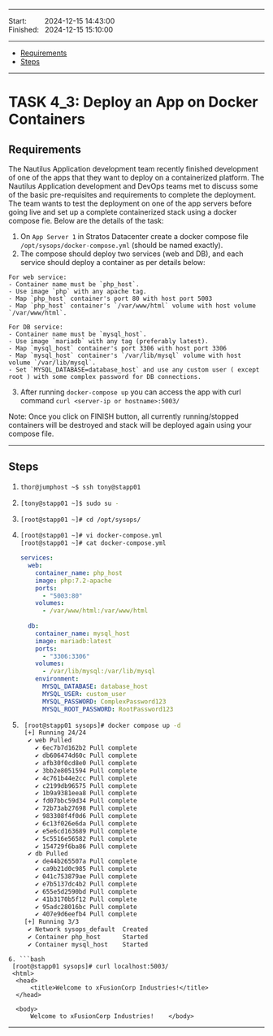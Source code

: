 
------------------------------

Start: &nbsp;&nbsp;&nbsp;&nbsp;&nbsp;&nbsp;&nbsp;&nbsp;2024-12-15 14:43:00  
Finished: &nbsp;&nbsp;2024-12-15 15:10:00

------------------------------

- [Requirements](#requirements)
- [Steps](#steps)

------------------------------

# TASK 4_3: Deploy an App on Docker Containers

## Requirements

The Nautilus Application development team recently finished development of one of the apps that they want to deploy on a containerized platform.
The Nautilus Application development and DevOps teams met to discuss some of the basic pre-requisites and requirements to complete the deployment.
The team wants to test the deployment on one of the app servers before going live and set up a complete containerized stack using a docker compose fie.
Below are the details of the task:

  1. On `App Server 1` in Stratos Datacenter create a docker compose file `/opt/sysops/docker-compose.yml` (should be named exactly).
  2. The compose should deploy two services (web and DB), and each service should deploy a container as per details below:

    For web service:
    - Container name must be `php_host`.
    - Use image `php` with any apache tag.
    - Map `php_host` container's port 80 with host port 5003
    - Map `php_host` container's `/var/www/html` volume with host volume `/var/www/html`.
    
    For DB service:
    - Container name must be `mysql_host`.
    - Use image `mariadb` with any tag (preferably latest).
    - Map `mysql_host` container's port 3306 with host port 3306
    - Map `mysql_host` container's `/var/lib/mysql` volume with host volume `/var/lib/mysql`.
    - Set `MYSQL_DATABASE=database_host` and use any custom user ( except root ) with some complex password for DB connections.

  3. After running `docker-compose up` you can access the app with curl command `curl <server-ip or hostname>:5003/`


Note: Once you click on FINISH button, all currently running/stopped containers will be destroyed and stack will be deployed again using your compose file.

------------------------------

## Steps

1. ```bash
   thor@jumphost ~$ ssh tony@stapp01
   ```
2. ```bash
   [tony@stapp01 ~]$ sudo su -
   ```
3. ```bash
   [root@stapp01 ~]# cd /opt/sysops/
   ```
4. ```bash
   [root@stapp01 ~]# vi docker-compose.yml
   [root@stapp01 ~]# cat docker-compose.yml
   ```
   ```yaml
   services:
     web:
       container_name: php_host
       image: php:7.2-apache
       ports:
         - "5003:80"
       volumes:
         - /var/www/html:/var/www/html
     
     db:
       container_name: mysql_host
       image: mariadb:latest
       ports:
         - "3306:3306"
       volumes:
         - /var/lib/mysql:/var/lib/mysql
       environment:
         MYSQL_DATABASE: database_host
         MYSQL_USER: custom_user
         MYSQL_PASSWORD: ComplexPassword123
         MYSQL_ROOT_PASSWORD: RootPassword123
   ```
5. ```bash
    [root@stapp01 sysops]# docker compose up -d
    [+] Running 24/24
     ✔ web Pulled                                                                                                        79.9s 
       ✔ 6ec7b7d162b2 Pull complete                                                                                       9.7s 
       ✔ db606474d60c Pull complete                                                                                      10.6s 
       ✔ afb30f0cd8e0 Pull complete                                                                                      31.2s 
       ✔ 3bb2e8051594 Pull complete                                                                                      40.4s 
       ✔ 4c761b44e2cc Pull complete                                                                                      47.4s 
       ✔ c2199db96575 Pull complete                                                                                      55.0s 
       ✔ 1b9a9381eea8 Pull complete                                                                                      59.9s 
       ✔ fd07bbc59d34 Pull complete                                                                                      62.4s 
       ✔ 72b73ab27698 Pull complete                                                                                      64.9s 
       ✔ 983308f4f0d6 Pull complete                                                                                      69.1s 
       ✔ 6c13f026e6da Pull complete                                                                                      71.5s 
       ✔ e5e6cd163689 Pull complete                                                                                      74.5s 
       ✔ 5c5516e56582 Pull complete                                                                                      77.4s 
       ✔ 154729f6ba86 Pull complete                                                                                      79.6s 
     ✔ db Pulled                                                                                                         55.8s 
       ✔ de44b265507a Pull complete                                                                                       9.3s 
       ✔ ca9b21d0c985 Pull complete                                                                                      10.1s 
       ✔ 041c753879ae Pull complete                                                                                      12.6s 
       ✔ e7b5137dc4b2 Pull complete                                                                                      13.8s 
       ✔ 655e5d2590bd Pull complete                                                                                      15.1s 
       ✔ 41b3170b5f12 Pull complete                                                                                      37.1s 
       ✔ 95adc28016bc Pull complete                                                                                      45.1s 
       ✔ 407e9d6eefb4 Pull complete                                                                                      55.5s 
    [+] Running 3/3
     ✔ Network sysops_default  Created                                                                                    0.1s 
     ✔ Container php_host      Started                                                                                   20.1s 
     ✔ Container mysql_host    Started
  ```
6. ```bash
   [root@stapp01 sysops]# curl localhost:5003/
   <html>
    <head>
        <title>Welcome to xFusionCorp Industries!</title>
    </head>

    <body>
        Welcome to xFusionCorp Industries!    </body>  
   ```





------------------------------



